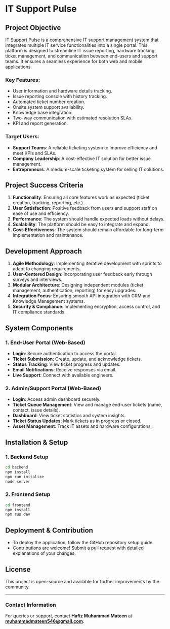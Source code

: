 # IT Support Pulse

## Project Objective
IT Support Pulse is a comprehensive IT support management system that integrates multiple IT service functionalities into a single portal. This platform is designed to streamline IT issue reporting, hardware tracking, ticket management, and communication between end-users and support teams. It ensures a seamless experience for both web and mobile applications.

### Key Features:
- User information and hardware details tracking.
- Issue reporting console with history tracking.
- Automated ticket number creation.
- Onsite system support availability.
- Knowledge base integration.
- Two-way communication with estimated resolution SLAs.
- KPI and report generation.

### Target Users:
- **Support Teams**: A reliable ticketing system to improve efficiency and meet KPIs and SLAs.
- **Company Leadership**: A cost-effective IT solution for better issue management.
- **Entrepreneurs**: A medium-scale ticketing system for selling IT solutions.

## Project Success Criteria
1. **Functionality**: Ensuring all core features work as expected (ticket creation, tracking, reporting, etc.).
2. **User Satisfaction**: Positive feedback from users and support staff on ease of use and efficiency.
3. **Performance**: The system should handle expected loads without delays.
4. **Scalability**: The platform should be easy to integrate and expand.
5. **Cost-Effectiveness**: The system should remain affordable for long-term implementation and maintenance.

## Development Approach
1. **Agile Methodology**: Implementing iterative development with sprints to adapt to changing requirements.
2. **User-Centered Design**: Incorporating user feedback early through surveys and interviews.
3. **Modular Architecture**: Designing independent modules (ticket management, authentication, reporting) for easy upgrades.
4. **Integration Focus**: Ensuring smooth API integration with CRM and Knowledge Management systems.
5. **Security & Compliance**: Implementing encryption, access control, and IT compliance standards.

## System Components

### **1. End-User Portal (Web-Based)**
- **Login**: Secure authentication to access the portal.
- **Ticket Submission**: Create, update, and acknowledge tickets.
- **Status Tracking**: View ticket progress and updates.
- **Email Notifications**: Receive responses via email.
- **Live Support**: Connect with available engineers.

### **2. Admin/Support Portal (Web-Based)**
- **Login**: Access admin dashboard securely.
- **Ticket Queue Management**: View and manage end-user tickets (name, contact, issue details).
- **Dashboard**: View ticket statistics and system insights.
- **Ticket Status Updates**: Mark tickets as in progress or closed.
- **Asset Management**: Track IT assets and hardware configurations.

## Installation & Setup
### **1. Backend Setup**
```bash
cd backend
npm install
npm run initalize
node server
```

### **2. Frontend Setup**
```bash
cd frontend
npm install
npm run dev
```

## Deployment & Contribution
- To deploy the application, follow the GitHub repository setup guide.
- Contributions are welcome! Submit a pull request with detailed explanations of your changes.

## License
This project is open-source and available for further improvements by the community.

---
### Contact Information
For queries or support, contact **Hafiz Muhammad Mateen** at **muhammadmateen546@gmail.com**.

